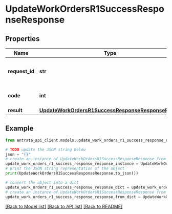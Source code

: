 # UpdateWorkOrdersR1SuccessResponseResponse


## Properties

Name | Type | Description | Notes
------------ | ------------- | ------------- | -------------
**request_id** | **str** | Unique identifier for the request | 
**code** | **int** | Successful response code. | 
**result** | [**UpdateWorkOrdersR1SuccessResponseResponseResult**](UpdateWorkOrdersR1SuccessResponseResponseResult.md) |  | 

## Example

```python
from entrata_api_client.models.update_work_orders_r1_success_response_response import UpdateWorkOrdersR1SuccessResponseResponse

# TODO update the JSON string below
json = "{}"
# create an instance of UpdateWorkOrdersR1SuccessResponseResponse from a JSON string
update_work_orders_r1_success_response_response_instance = UpdateWorkOrdersR1SuccessResponseResponse.from_json(json)
# print the JSON string representation of the object
print(UpdateWorkOrdersR1SuccessResponseResponse.to_json())

# convert the object into a dict
update_work_orders_r1_success_response_response_dict = update_work_orders_r1_success_response_response_instance.to_dict()
# create an instance of UpdateWorkOrdersR1SuccessResponseResponse from a dict
update_work_orders_r1_success_response_response_from_dict = UpdateWorkOrdersR1SuccessResponseResponse.from_dict(update_work_orders_r1_success_response_response_dict)
```
[[Back to Model list]](../README.md#documentation-for-models) [[Back to API list]](../README.md#documentation-for-api-endpoints) [[Back to README]](../README.md)


